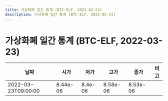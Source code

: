 ```yaml
---
title: 가상화폐 일간 통계 (BTC-ELF, 2022-03-23)
description: 가상화폐 일간 통계 (BTC-ELF, 2022-03-23)
---
```


가상화폐 일간 통계 (BTC-ELF, 2022-03-23)
===

|날짜|시가|저가|고가|종가|비고|
|--|--|--|--|--|--|
|2022-03-23T09:00:00|8.44e-06|8.4e-06|8.58e-06|8.53e-06|    |
